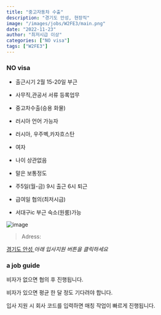 ```yaml
---
title: "중고자동차 수출"
description: "경기도 안성, 현장직"
image: "/images/jobs/W2FE3/main.png"
date: "2022-11-23"
author: "최저시급 이상"
categories: ["NO visa"]
tags: ["W2FE3"]
---
```


<!--### need a visa-->
### NO visa

* 출근시기 2월 15-20일 부근
* 사무직,관공서 서류 등록업무
* 중고차수출(승용 화물)
* 러시아 언어 가능자
* 러시아, 우주벡,카자흐스탄
* 여자

* 나이 상관없음
* 말은 보통정도
* 주5일(월-금) 9시 출근 6시 퇴근
* 급여일 협의(최저시급)
* 서대구ic 부근 숙소(원룸)가능

![image](/images/jobs/W2FE3/map.png)

> Adress:
<a target="_blank" rel="noopener noreferrer" href="http://map.naver.com/v5/search/%EA%B2%BD%EA%B8%B0%EB%8F%84%20%EC%95%88%EC%84%B1?c=14135432.6868019,4310118.4151234,6.78,0,0,0,dh&isCorrectAnswer=true">
    경기도 안성
</a>
<!--
인력소	
010-8318-1189	
-->
<cite>아래 입사지원 버튼을 클릭하세요</cite>

### a job guide
비자가 없으면 협의 후 진행됩니다.

비자가 있으면 평균 한 달 정도 기다려야 합니다.

입사 지원 시 회사 코드를 입력하면 매칭 작업이 빠르게 진행됩니다.